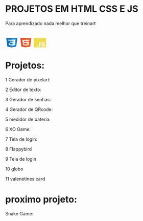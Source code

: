 # PROJETOS EM HTML CSS E JS 

Para aprendizado nada melhor que treinar❗️

<div style="display: inline_block"><br>
    <img align="center" alt="" height="30" width="40" src="https://raw.githubusercontent.com/devicons/devicon/master/icons/css3/css3-original.svg">
    <img align="center" alt="" height="30" width="40" src="https://raw.githubusercontent.com/devicons/devicon/master/icons/html5/html5-original.svg">
  <img align="center" alt="" height="30" width="40" src="https://raw.githubusercontent.com/devicons/devicon/master/icons/javascript/javascript-plain.svg">
</div>


# Projetos:



1 Gerador de pixelart:

2 Editor de texto:

3 Gerador de senhas:

4 Gerador de QRcode:

5 medidor de bateria:

6 XO Game:

7 Tela de login:

8 Flappybird

9 Tela de login

10 globo

11 valenetines card

# proximo projeto:

Snake Game:

